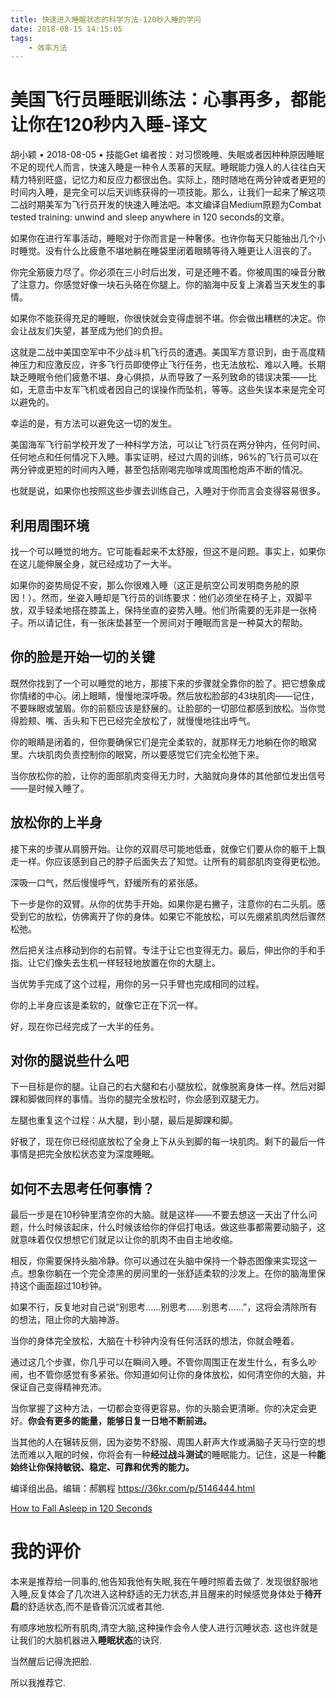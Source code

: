 ```yaml
---
title: 快速进入睡眠状态的科学方法-120秒入睡的学问
date: 2018-08-15 14:15:05
tags:
	- 效率方法
---
```

# 美国飞行员睡眠训练法：心事再多，都能让你在120秒内入睡-译文 
胡小颖
 • 2018-08-05 • 技能Get
编者按：对习惯晚睡、失眠或者因种种原因睡眠不足的现代人而言，快速入睡是一种令人羡慕的天赋。睡眠能力强人的人往往白天精力特别旺盛，记忆力和反应力都很出色。实际上，随时随地在两分钟或者更短的时间内入睡，是完全可以后天训练获得的一项技能。那么，让我们一起来了解这项二战时期美军为飞行员开发的快速入睡法吧。本文编译自Medium原题为Combat tested training: unwind and sleep anywhere in 120 seconds的文章。

如果你在进行军事活动，睡眠对于你而言是一种奢侈。也许你每天只能抽出几个小时睡觉。没有什么比疲惫不堪地躺在睡袋里闭着眼睛等待入睡更让人沮丧的了。
<!--more-->
你完全筋疲力尽了。你必须在三小时后出发，可是还睡不着。你被周围的噪音分散了注意力。你感觉好像一块石头硌在你腿上。你的脑海中反复上演着当天发生的事情。

如果你不能获得充足的睡眠，你很快就会变得虚弱不堪。你会做出糟糕的决定。你会让战友们失望，甚至成为他们的负担。

这就是二战中美国空军中不少战斗机飞行员的遭遇。美国军方意识到，由于高度精神压力和应激反应，许多飞行员即使停止飞行任务，也无法放松、难以入睡。长期缺乏睡眠令他们疲惫不堪、身心俱损，从而导致了一系列致命的错误决策——比如，无意击中友军飞机或者因自己的误操作而坠机，等等。这些失误本来是完全可以避免的。

幸运的是，有方法可以避免这一切的发生。

美国海军飞行前学校开发了一种科学方法，可以让飞行员在两分钟内，任何时间、任何地点和任何情况下入睡。事实证明，经过六周的训练，96%的飞行员可以在两分钟或更短的时间内入睡，甚至包括刚喝完咖啡或周围枪炮声不断的情况。

也就是说，如果你也按照这些步骤去训练自己，入睡对于你而言会变得容易很多。
## 利用周围环境

找一个可以睡觉的地方。它可能看起来不太舒服，但这不是问题。事实上，如果你在这儿能伸展全身，就已经成功了一大半。

如果你的姿势局促不安，那么你很难入睡（这正是航空公司发明商务舱的原因！）。然而，坐姿入睡却是飞行员的训练要求：他们必须坐在椅子上，双脚平放，双手轻柔地搭在膝盖上，保持坐直的姿势入睡。他们所需要的无非是一张椅子。所以请记住，有一张床垫甚至一个房间对于睡眠而言是一种莫大的帮助。
## 你的脸是开始一切的关键

既然你找到了一个可以睡觉的地方，那接下来的步骤就全靠你的脸了。把它想象成你情绪的中心。闭上眼睛，慢慢地深呼吸。然后放松脸部的43块肌肉——记住，不要眯眼或皱眉。你的前额应该是舒展的。让脸部的一切部位都感到放松。当你觉得脸颊、嘴、舌头和下巴已经完全放松了，就慢慢地往出呼气。

你的眼睛是闭着的，但你要确保它们是完全柔软的，就那样无力地躺在你的眼窝里。六块肌肉负责控制你的眼窝，所以要感觉它们完全松弛下来。

当你放松你的脸，让你的面部肌肉变得无力时，大脑就向身体的其他部位发出信号——是时候入睡了。
## 放松你的上半身

接下来的步骤从肩膀开始。让你的双肩尽可能地低垂，就像它们要从你的躯干上飘走一样。你应该感到自己的脖子后面失去了知觉。让所有的肩部肌肉变得更松弛。

深吸一口气，然后慢慢呼气，舒缓所有的紧张感。

下一步是你的双臂。从你的优势手开始。如果你是右撇子，注意你的右二头肌。感受到它的放松，仿佛离开了你的身体。如果它不能放松，可以先绷紧肌肉然后骤然松弛。

然后把关注点移动到你的右前臂。专注于让它也变得无力。最后，伸出你的手和手指。让它们像失去生机一样轻轻地放置在你的大腿上。

当优势手完成了这个过程，用你的另一只手臂也完成相同的过程。

你的上半身应该是柔软的，就像它正在下沉一样。

好，现在你已经完成了一大半的任务。
## 对你的腿说些什么吧

下一目标是你的腿。让自己的右大腿和右小腿放松，就像脱离身体一样。然后对脚踝和脚做同样的事情。当你的腿完全放松时，你会感到双腿无力。

左腿也重复这个过程：从大腿，到小腿，最后是脚踝和脚。

好极了，现在你已经彻底放松了全身上下从头到脚的每一块肌肉。剩下的最后一件事情是把完全放松状态变为深度睡眠。
## 如何不去思考任何事情？

最后一步是在10秒钟里清空你的大脑。就是这样——不要去想这一天出了什么问题，什么时候该起床，什么时候该给你的伴侣打电话。做这些事都需要动脑子，这就意味着仅仅想想它们就足以让你的肌肉不由自主地收缩。

相反，你需要保持头脑冷静。你可以通过在头脑中保持一个静态图像来实现这一点。想象你躺在一个完全漆黑的房间里的一张舒适柔软的沙发上。在你的脑海里保持这个画面超过10秒钟。

如果不行，反复地对自己说“别思考……别思考……别思考……”，这将会清除所有的想法，阻止你的大脑神游。

当你的身体完全放松，大脑在十秒钟内没有任何活跃的想法，你就会睡着。

通过这几个步骤，你几乎可以在瞬间入睡。不管你周围正在发生什么，有多么吵闹，也不管你感觉有多紧张。你知道如何让你的身体放松，如何清空你的大脑，并保证自己变得精神充沛。

当你掌握了这种方法，一切都会变得更容易。你的头脑会更清晰。你的决定会更好。**你会有更多的能量，能够日复一日地不断前进。**

当其他的人在辗转反侧，因为姿势不舒服、周围人鼾声大作或满脑子天马行空的想法而难以入眠的时候，你将会有一种**经过战斗测试**的睡眠能力。记住，这是一种**能始终让你保持敏锐、稳定、可靠和优秀的能力。**

编译组出品。编辑：郝鹏程
https://36kr.com/p/5146444.html

[How to Fall Asleep in 120 Seconds](https://medium.com/s/story/combat-tested-training-unwind-and-sleep-anywhere-in-120-seconds-27d5307b7606)

# 我的评价
本来是推荐给一同事的,他告知我他有失眠,我在午睡时照着去做了.
发现很舒服地入睡,反复体会了几次进入这种舒适的无力状态,并且醒来的时候感觉身体处于**待开启**的舒适状态,而不是昏昏沉沉或者其他.

有顺序地放松所有肌肉,清空大脑,这种操作会令人使人进行沉睡状态.
这也许就是让我们的大脑机器进入**睡眠状态**的诀窍.

当然醒后记得洗把脸.

所以我推荐它.